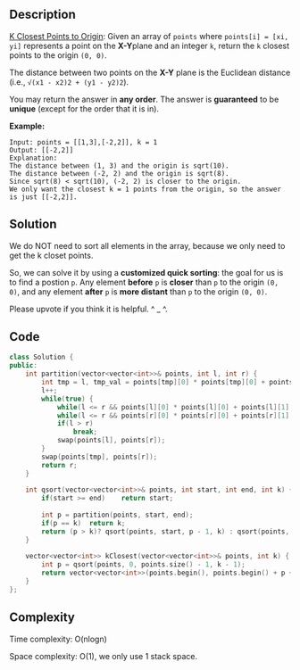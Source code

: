 ## Description

[K Closest Points to Origin](https://leetcode.com/problems/k-closest-points-to-origin/): Given an array of `points` where `points[i] = [xi, yi]` represents a point on the **X-Y**plane and an integer `k`, return the `k` closest points to the origin `(0, 0)`.

The distance between two points on the **X-Y** plane is the Euclidean distance (i.e., `√(x1 - x2)2 + (y1 - y2)2`).

You may return the answer in **any order**. The answer is **guaranteed** to be **unique** (except for the order that it is in).

**Example:**

```
Input: points = [[1,3],[-2,2]], k = 1
Output: [[-2,2]]
Explanation:
The distance between (1, 3) and the origin is sqrt(10).
The distance between (-2, 2) and the origin is sqrt(8).
Since sqrt(8) < sqrt(10), (-2, 2) is closer to the origin.
We only want the closest k = 1 points from the origin, so the answer is just [[-2,2]].
```



## Solution

We do NOT need to sort all elements in the array, because we only need to get the k closet points.

So, we can solve it by using a **customized quick sorting**: the goal for us is to find a postion `p`. Any element **before** `p` is **closer** than `p` to the origin `(0, 0)`, and any element **after** `p` is **more distant** than `p` to the origin `(0, 0)`.

Please upvote if you think it is helpful. ^ _ ^.



## Code

```cpp
class Solution {
public:
    int partition(vector<vector<int>>& points, int l, int r) {
        int tmp = l, tmp_val = points[tmp][0] * points[tmp][0] + points[tmp][1] * points[tmp][1];
        l++;
        while(true) {
            while(l <= r && points[l][0] * points[l][0] + points[l][1] * points[l][1] <= tmp_val)   l++;
            while(l <= r && points[r][0] * points[r][0] + points[r][1] * points[r][1] >= tmp_val)   r--;
            if(l > r)
                break;
            swap(points[l], points[r]);
        }
        swap(points[tmp], points[r]);
        return r;
    }
    
    int qsort(vector<vector<int>>& points, int start, int end, int k) {
        if(start >= end)    return start;
        
        int p = partition(points, start, end);
        if(p == k)  return k;
        return (p > k)? qsort(points, start, p - 1, k) : qsort(points, p + 1, end, k);
    }
    
    vector<vector<int>> kClosest(vector<vector<int>>& points, int k) {
        int p = qsort(points, 0, points.size() - 1, k - 1);
        return vector<vector<int>>(points.begin(), points.begin() + p + 1);
    }
};
```



## Complexity

Time complexity: O(nlogn)

Space complexity: O(1), we only use 1 stack space.

